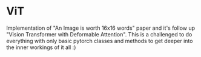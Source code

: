 # ViT
Implementation of "An Image is worth 16x16 words" paper and it's follow up "Vision Transformer with Deformable Attention". This is a challenged  to do everything with only basic pytorch classes and methods to get deeper into the inner workings of it all :)
